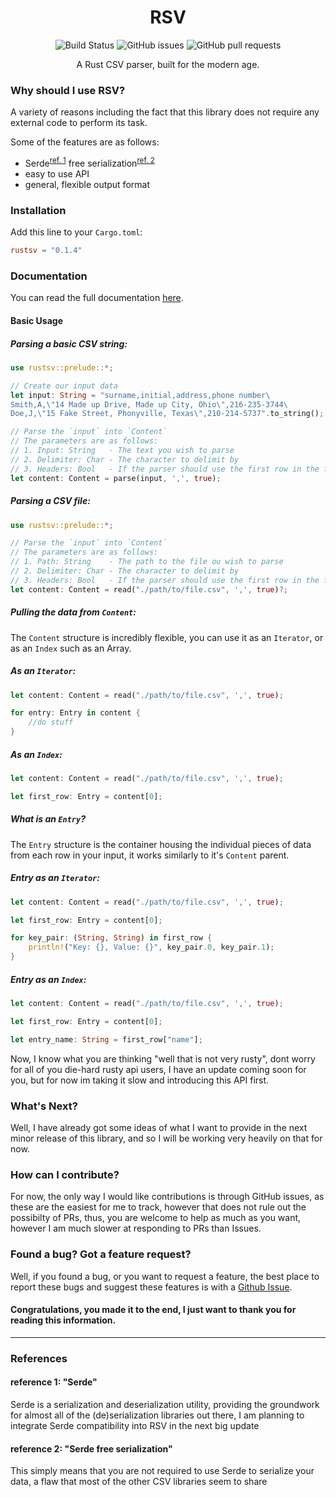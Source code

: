 # <div align="center">RSV</div>
<p align="center">
    <img src="https://github.com/fatalcenturion/RSV/workflows/Rust/badge.svg" alt="Build Status"/> <img alt="GitHub issues" src="https://img.shields.io/github/issues/fatalcenturion/RSV"/> <img alt="GitHub pull requests" src="https://img.shields.io/github/issues-pr/fatalcenturion/RSV"/ >
</p>
<div align="center">A Rust CSV parser, built for the modern age.</div>


### Why should I use RSV?
A variety of reasons including the fact that this library does not require any external code to perform its task.

Some of the features are as follows:
- Serde<sup>[ref. 1](#reference-1-serde)</sup> free serialization<sup>[ref. 2](#reference-2-serde-free-serialization)</sup>
- easy to use API
- general, flexible output format 

### Installation
Add this line to your `Cargo.toml`:
```toml
rustsv = "0.1.4"
```

### Documentation
You can read the full documentation [here](https://docs.rs/rustsv/).
#### Basic Usage
##### Parsing a basic CSV string:
```rust
use rustsv::prelude::*;

// Create our input data
let input: String = "surname,initial,address,phone number\
Smith,A,\"14 Made up Drive, Made up City, Ohio\",216-235-3744\
Doe,J,\"15 Fake Street, Phonyville, Texas\",210-214-5737".to_string();

// Parse the `input` into `Content`
// The parameters are as follows:
// 1. Input: String   - The text you wish to parse
// 2. Delimiter: Char - The character to delimit by
// 3. Headers: Bool   - If the parser should use the first row in the file as headers
let content: Content = parse(input, ',', true);
```

##### Parsing a CSV file:
```rust
use rustsv::prelude::*;

// Parse the `input` into `Content`
// The parameters are as follows:
// 1. Path: String    - The path to the file ou wish to parse
// 2. Delimiter: Char - The character to delimit by
// 3. Headers: Bool   - If the parser should use the first row in the file as headers
let content: Content = read("./path/to/file.csv", ',', true)?;
```

##### Pulling the data from `Content`:
The `Content` structure is incredibly flexible, you can use it as an `Iterator`, or as an `Index` such as an Array.

##### As an `Iterator`:
```rust
let content: Content = read("./path/to/file.csv", ',', true);

for entry: Entry in content {
    //do stuff
}
```

##### As an `Index`:
```rust
let content: Content = read("./path/to/file.csv", ',', true);

let first_row: Entry = content[0];
```

##### What is an `Entry`?
The `Entry` structure is the container housing the individual pieces of data from each row in your input, it works similarly to it's `Content` parent.

##### Entry as an `Iterator`:

```rust
let content: Content = read("./path/to/file.csv", ',', true);

let first_row: Entry = content[0];

for key_pair: (String, String) in first_row {
    println!("Key: {}, Value: {}", key_pair.0, key_pair.1);
}
```

##### Entry as an `Index`:

```rust
let content: Content = read("./path/to/file.csv", ',', true);

let first_row: Entry = content[0];

let entry_name: String = first_row["name"];
```
Now, I know what you are thinking "well that is not very rusty", dont worry for all of you die-hard rusty api users, I have an update coming soon for you, but for now im taking it slow and introducing this API first.

### What's Next?
Well, I have already got some ideas of what I want to provide in the next minor release of this library, and so I will be working very heavily on that for now.

### How can I contribute?
For now, the only way I would like contributions is through GitHub issues, as these are the easiest for me to track, however that does not rule out the possibilty of PRs, thus, you are welcome to help as much as you want, however I am much slower at responding to PRs than Issues.

### Found a bug? Got a feature request?
Well, if you found a bug, or you want to request a feature, the best place to report these bugs and suggest these features is with a [Github Issue](https://github.com/fatalcenturion/RSV/issues).

#### Congratulations, you made it to the end, I just want to thank you for reading this information.

--------
### References

#### reference 1: "Serde"
Serde is a serialization and deserialization utility, providing the groundwork for almost all of the (de)serialization libraries out there, I am planning to integrate Serde compatibility into RSV in the next big update

#### reference 2: "Serde free serialization"
This simply means that you are not required to use Serde to serialize your data, a flaw that most of the other CSV libraries seem to share
